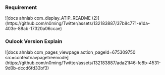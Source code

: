 <h3>Requirement</h3>
![docs ahnlab com_display_ATIP_README (2)](https://github.com/n0ming/Twitter/assets/132183887/37b8c771-e1da-403e-88ab-17320a06ccae)

<h3>Oulook Version Explain</h3>
![docs ahnlab com_pages_viewpage action_pageId=675309750 src=contextnavpagetreemode](https://github.com/n0ming/Twitter/assets/132183887/ada21f46-fc8b-4531-9d0b-dccd6fd33bf3)
